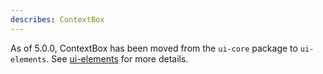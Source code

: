 ```yaml
---
describes: ContextBox
---
```


As of 5.0.0, ContextBox has been moved from the `ui-core` package to `ui-elements`.
See [ui-elements](#ui-elements) for more details.
